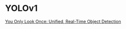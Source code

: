 # YOLOv1

[You Only Look Once: Unified, Real-Time Object Detection](https://arxiv.org/abs/1506.02640)